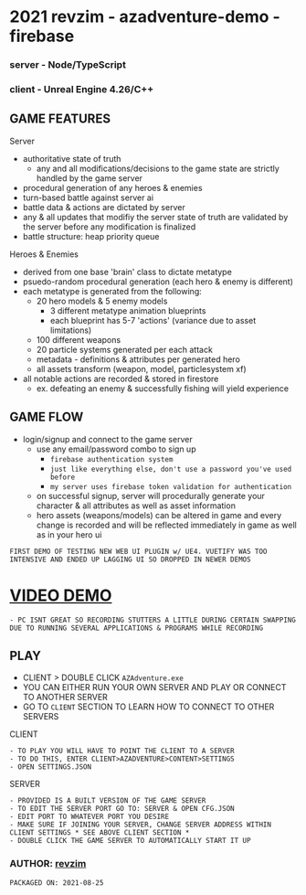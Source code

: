# 2021 revzim - azadventure-demo - firebase

### server - Node/TypeScript
### client - Unreal Engine 4.26/C++

## GAME FEATURES
Server
- authoritative state of truth
  - any and all modifications/decisions to the game state are strictly handled by the game server
- procedural generation of any heroes & enemies
- turn-based battle against server ai
- battle data & actions are dictated by server
- any & all updates that modifiy the server state of truth are validated by the server before any modification is finalized
- battle structure: heap priority queue

Heroes & Enemies
- derived from one base 'brain' class to dictate metatype
- psuedo-random procedural generation (each hero & enemy is different)
- each metatype is generated from the following:
  - 20 hero models & 5 enemy models 
    - 3 different metatype animation blueprints
    - each blueprint has 5-7 'actions' (variance due to asset limitations)
  - 100 different weapons
  - 20 particle systems generated per each attack
  - metadata - definitions & attributes per generated hero
  - all assets transform (weapon, model, particlesystem xf)
- all notable actions are recorded & stored in firestore
  - ex. defeating an enemy & successfully fishing will yield experience

## GAME FLOW
- login/signup and connect to the game server
  - use any email/password combo to sign up
    - `firebase authentication system`
    - `just like everything else, don't use a password you've used before`
    - `my server uses firebase token validation for authentication`
  - on successful signup, server will procedurally generate your character & all attributes as well as asset information
  - hero assets (weapons/models) can be altered in game and every change is recorded and will be reflected immediately in game as well as in your hero ui

``` FIRST DEMO OF TESTING NEW WEB UI PLUGIN w/ UE4. VUETIFY WAS TOO INTENSIVE AND ENDED UP LAGGING UI SO DROPPED IN NEWER DEMOS ```
# [VIDEO DEMO](https://revzim.github.io/azadventure-demo/)

```
- PC ISNT GREAT SO RECORDING STUTTERS A LITTLE DURING CERTAIN SWAPPING DUE TO RUNNING SEVERAL APPLICATIONS & PROGRAMS WHILE RECORDING
```

## PLAY
- CLIENT > DOUBLE CLICK `AZAdventure.exe`
- YOU CAN EITHER RUN YOUR OWN SERVER AND PLAY OR CONNECT TO ANOTHER SERVER
- GO TO `CLIENT` SECTION TO LEARN HOW TO CONNECT TO OTHER SERVERS

CLIENT
```
- TO PLAY YOU WILL HAVE TO POINT THE CLIENT TO A SERVER
- TO DO THIS, ENTER CLIENT>AZADVENTURE>CONTENT>SETTINGS
- OPEN SETTINGS.JSON
```

SERVER
```
- PROVIDED IS A BUILT VERSION OF THE GAME SERVER
- TO EDIT THE SERVER PORT GO TO: SERVER & OPEN CFG.JSON
- EDIT PORT TO WHATEVER PORT YOU DESIRE
- MAKE SURE IF JOINING YOUR SERVER, CHANGE SERVER ADDRESS WITHIN CLIENT SETTINGS * SEE ABOVE CLIENT SECTION *
- DOUBLE CLICK THE GAME SERVER TO AUTOMATICALLY START IT UP
```

### AUTHOR: [revzim](https://github.com/revzim)

```
PACKAGED ON: 2021-08-25
```
